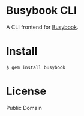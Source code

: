 # Busybook CLI
A CLI frontend for [Busybook](https://github.com/seiyanuta/busybook).

# Install
```
$ gem install busybook
```

# License
Public Domain
